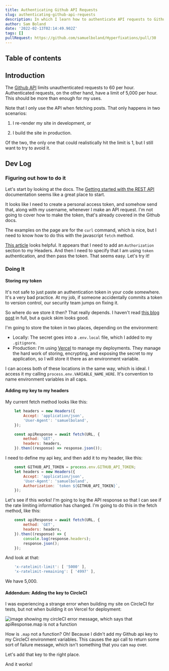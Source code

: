 ```yaml
---
title: Authenticating Github API Requests
slug: authenticating-github-api-requests
description: In which I learn how to authenticate API requests to Github
author: Sam Boland
date: '2022-02-13T02:14:49.902Z'
tags: []
pullRequest: https://github.com/samuelboland/Hyperfixations/pull/30
---
```


## Table of contents

## Introduction

The [Github API](https://docs.github.com/en/rest/overview/resources-in-the-rest-api#requests-from-user-accounts) limits unauthenticated requests to 60 per hour. Authenticated requests, on the other hand, have a limit of 5,000 per hour. This should be more than enough for my uses.

Note that I only use the API when fetching posts. That only happens in two scenarios:

1) I re-render my site in development, or

2) I build the site in production.

Of the two, the only one that could realistically hit the limit is 1, but I still want to try to avoid it.

## Dev Log

### Figuring out how to do it

Let's start by looking at the docs. The [Getting started with the REST API](https://docs.github.com/en/rest/guides/getting-started-with-the-rest-api) documentation seems like a great place to start.

It looks like I need to create a personal access token, and somehow send that, along with my username, whenever I make an API request. I'm not going to cover how to make the token, that's already covered in the Github docs.

The examples on the page are for the `curl` command, which is nice, but I need to know how to do this with the javascript `fetch` method.

[This article](https://learn.co/lessons/javascript-fetch-lab) looks helpful. It appears that I need to add an `Authorization` section to my Headers. And then I need to specify that I am using `token` authentication, and then pass the token. That seems easy. Let's try it!

### Doing It

#### Storing my token

It's not safe to just paste an authentication token in your code somewhere. It's a very bad practice. At my job, if someone accidentally commits a token to version control, our security team jumps on fixing it.

So where do we store it then? That really depends. I haven't read [this blog post](https://www.netmeister.org/blog/sharing-secrets.html) in full, but a quick skim looks good.

I'm going to store the token in two places, depending on the environment:

- Locally: The secret goes into a `.env.local` file, which I added to my `.gitignore`.
- Production: I'm using [Vercel](https://vercel.com/) to manage my deployments. They manage the hard work of storing, encrypting, and exposing the secret to my application, so I will store it there as an environment variable.

I can access both of these locations in the same way, which is ideal. I access it my calling `process.env.VARIABLE_NAME_HERE`. It's convention to name environment variables in all caps.

#### Adding my key to my headers

My current fetch method looks like this:

```js
    let headers = new Headers({
        Accept: 'application/json',
        'User-Agent': 'samuelboland',
    });

    const apiResponse = await fetch(URL, {
        method: 'GET',
        headers: headers,
    }).then((response) => response.json());
```

I need to define my api key, and then add it to my header, like this:

```js
    const GITHUB_API_TOKEN = process.env.GITHUB_API_TOKEN;
    let headers = new Headers({
        Accept: 'application/json',
        'User-Agent': 'samuelboland',
        Authorization: `token ${GITHUB_API_TOKEN}`,
    });
```

Let's see if this works! I'm going to log the API response so that I can see if the rate limiting information has changed. I'm going to do this in the fetch method, like this:

```js
    const apiResponse = await fetch(URL, {
        method: 'GET',
        headers: headers,
    }).then((response) => {
        console.log(response.headers);
        response.json();
    });
```

And look at that:

```js
    'x-ratelimit-limit': [ '5000' ],
    'x-ratelimit-remaining': [ '4997' ],
```

We have 5,000.

#### Addendum: Adding the key to CircleCI

I was experiencing a strange error when building my site on CircleCI for tests, but not when building it on Vercel for deployment:

![image showing my circleCI error message, which says that apiResponse.map is not a function](/Screen%20Shot%202022-02-12%20at%207.28.58%20PM.png)

How is `.map` not a function? Oh! Because I didn't add my Github api key to my CircleCI environment variables. This causes the api call to return some sort of failure message, which isn't something that you can `map` over.

Let's add that key to the right place.

And it works!
